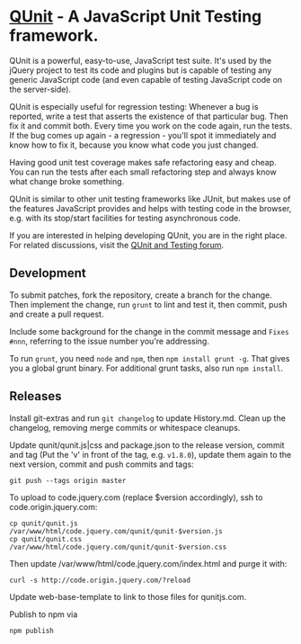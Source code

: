 [QUnit](http://qunitjs.com) - A JavaScript Unit Testing framework.
================================

QUnit is a powerful, easy-to-use, JavaScript test suite. It's used by the jQuery
project to test its code and plugins but is capable of testing any generic
JavaScript code (and even capable of testing JavaScript code on the server-side).

QUnit is especially useful for regression testing: Whenever a bug is reported,
write a test that asserts the existence of that particular bug. Then fix it and
commit both. Every time you work on the code again, run the tests. If the bug
comes up again - a regression - you'll spot it immediately and know how to fix
it, because you know what code you just changed.

Having good unit test coverage makes safe refactoring easy and cheap. You can
run the tests after each small refactoring step and always know what change
broke something.

QUnit is similar to other unit testing frameworks like JUnit, but makes use of
the features JavaScript provides and helps with testing code in the browser, e.g.
with its stop/start facilities for testing asynchronous code.

If you are interested in helping developing QUnit, you are in the right place.
For related discussions, visit the
[QUnit and Testing forum](http://forum.jquery.com/qunit-and-testing).

Development
-----------

To submit patches, fork the repository, create a branch for the change. Then implement
the change, run `grunt` to lint and test it, then commit, push and create a pull request.

Include some background for the change in the commit message and `Fixes #nnn`, referring
to the issue number you're addressing.

To run `grunt`, you need `node` and `npm`, then `npm install grunt -g`. That gives you a global
grunt binary. For additional grunt tasks, also run `npm install`.

Releases
--------

Install git-extras and run `git changelog` to update History.md. Clean up the
changelog, removing merge commits or whitespace cleanups.

Update qunit/qunit.js|css and package.json to the release version, commit and
tag (Put the 'v' in front of the tag, e.g. `v1.8.0`), update them again to
the next version, commit and push commits and tags:

	git push --tags origin master

To upload to code.jquery.com (replace $version accordingly), ssh to code.origin.jquery.com:

	cp qunit/qunit.js /var/www/html/code.jquery.com/qunit/qunit-$version.js
	cp qunit/qunit.css /var/www/html/code.jquery.com/qunit/qunit-$version.css

Then update /var/www/html/code.jquery.com/index.html and purge it with:

	curl -s http://code.origin.jquery.com/?reload

Update web-base-template to link to those files for qunitjs.com.

Publish to npm via

	npm publish
